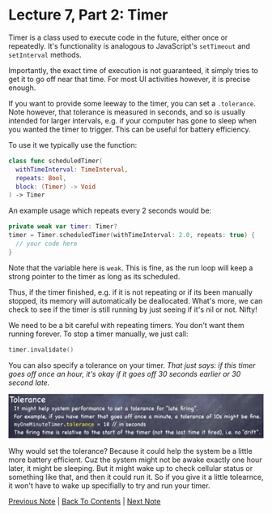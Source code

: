 # Lecture 7, Part 2: Timer

Timer is a class used to execute code in the future, either once or repeatedly. It's functionality is analogous to JavaScript's `setTimeout` and `setInterval` methods.

Importantly, the exact time of execution is not guaranteed, it simply tries to get it to go off near that time. For most UI activities however, it is precise enough. 

If you want to provide some leeway to the timer, you can set a `.tolerance`. Note however, that tolerance is measured in seconds, and so is usually intended for larger intervals, e.g. if your computer has gone to sleep when you wanted the timer to trigger. This can be useful for battery efficiency.

To use it we typically use the function:
```Swift
class func scheduledTimer(
  withTimeInterval: TimeInterval,
  repeats: Bool,
  block: (Timer) -> Void
) -> Timer
```

An example usage which repeats every 2 seconds would be:

```Swift
private weak var timer: Timer?
timer = Timer.scheduledTimer(withTimeInterval: 2.0, repeats: true) {
  // your code here
}
```

Note that the variable here is `weak`. This is fine, as the run loop will keep a strong pointer to the timer as long as its scheduled.

Thus, if the timer finished, e.g. if it is not repeating or if its been manually stopped, its memory will automatically be deallocated. What's more, we can check to see if the timer is still running by just seeing if it's nil or not. Nifty!

 We need to be a bit careful with repeating timers. You don't want them running forever. To stop a timer manually, we just call:
 ```Swift
 timer.invalidate()
 ```

You can also specify a tolerance on your timer. *That just says: if this timer goes off once an hour, it's okay if it goes off 30 seconds earlier or 30 second late.*

![alt text](https://github.com/eldaroid/pictures/blob/master/Concentration/7.63.png)

Why would set the tolerance?
Because  it could help the system be a little more battery efficient. Cuz the system might not be awake exactly one hour later, it might be sleeping. But it might wake up to check cellular status or something like that, and then it could run it. So if you give it a little tolearnce, it won't have to wake up specifially to try and run your timer.

[Previous Note](../Lecture%207%20-%20Multiple%20MVCs%20Timer%20and%20Animation/Part%201%20-%20Multiple%20MVCs.md) | [Back To Contents](https://github.com/Firanus/stanford-iOS-lecture-notes) |  [Next Note](../Lecture%207%20-%20Multiple%20MVCs%20Timer%20and%20Animation/Part%203%20-%20Kinds%20of%20Animation.md)
